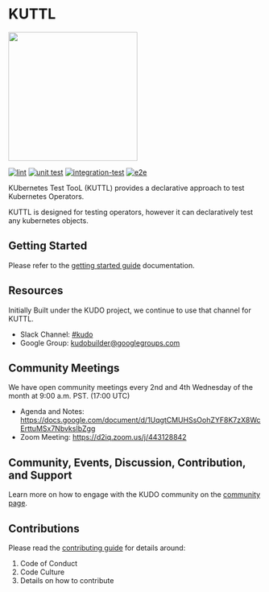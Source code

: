 # KUTTL

<img src="https://kuttl.dev/images/kuttl-horizontal-logo.png" width="256">

[![lint](https://github.com/kudobuilder/kuttl/actions/workflows/lint.yml/badge.svg?branch=main)](https://github.com/kudobuilder/kuttl/actions)
[![unit test](https://github.com/kudobuilder/kuttl/actions/workflows/unittest.yml/badge.svg?branch=main)](https://github.com/kudobuilder/kuttl/actions)
[![integration-test](https://github.com/kudobuilder/kuttl/actions/workflows/integration-test.yml/badge.svg?branch=main)](https://github.com/kudobuilder/kuttl/actions)
[![e2e](https://github.com/kudobuilder/kuttl/actions/workflows/e2e.yml/badge.svg?branch=main)](https://github.com/kudobuilder/kuttl/actions)

KUbernetes Test TooL (KUTTL) provides a declarative approach to test Kubernetes Operators.

KUTTL is designed for testing operators, however it can declaratively test any kubernetes objects.

## Getting Started

Please refer to the [getting started guide](docs/README.md) documentation.

## Resources

Initially Built under the KUDO project, we continue to use that channel for KUTTL.

* Slack Channel: [#kudo](https://kubernetes.slack.com/archives/CG3HTFCMV)
* Google Group: [kudobuilder@googlegroups.com](https://groups.google.com/forum/#!forum/kudobuilder)

## Community Meetings

We have open community meetings every 2nd and 4th Wednesday of the month at 9:00 a.m. PST. (17:00 UTC)

* Agenda and Notes: https://docs.google.com/document/d/1UqgtCMUHSsOohZYF8K7zX8WcErttuMSx7NbvksIbZgg
* Zoom Meeting: https://d2iq.zoom.us/j/443128842


## Community, Events, Discussion, Contribution, and Support

Learn more on how to engage with the KUDO community on the [community page](https://kudo.dev/community/).

## Contributions

Please read the [contributing guide](CONTRIBUTING.md) for details around:

1. Code of Conduct
1. Code Culture
1. Details on how to contribute